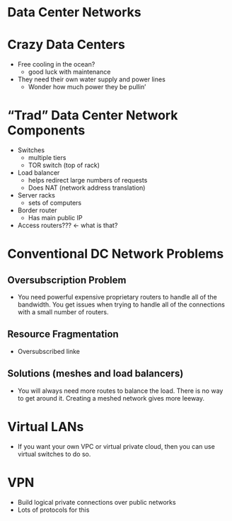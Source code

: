# Data Center Networks

# Crazy Data Centers

- Free cooling in the ocean?
    - good luck with maintenance
- They need their own water supply and power lines
    - Wonder how much power they be pullin’

# “Trad” Data Center Network Components

- Switches
    - multiple tiers
    - TOR switch (top of rack)
- Load balancer
    - helps redirect large numbers of requests
    - Does NAT (network address translation)
- Server racks
    - sets of computers
- Border router
    - Has main public IP
- Access routers??? ← what is that?

# Conventional DC Network Problems

## Oversubscription Problem

- You need powerful expensive proprietary routers to handle all of the bandwidth.  You get issues when trying to handle all of the connections with a small number of routers.

## Resource Fragmentation

- Oversubscribed linke

## Solutions (meshes and load balancers)

- You will always need more routes to balance the load.  There is no way to get around it.  Creating a meshed network gives more leeway.

# Virtual LANs

- If you want your own VPC or virtual private cloud, then you can use virtual switches to do so.

# VPN

- Build logical private connections over public networks
- Lots of protocols for this
